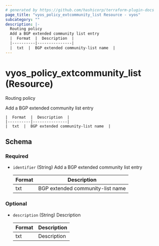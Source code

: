 ```yaml
---
# generated by https://github.com/hashicorp/terraform-plugin-docs
page_title: "vyos_policy_extcommunity_list Resource - vyos"
subcategory: ""
description: |-
  Routing policy
  Add a BGP extended community list entry
  |  Format  |  Description  |
  |----------|---------------|
  |  txt  |  BGP extended community-list name  |
---
```


# vyos_policy_extcommunity_list (Resource)

Routing policy

Add a BGP extended community list entry

    |  Format  |  Description  |
    |----------|---------------|
    |  txt  |  BGP extended community-list name  |



<!-- schema generated by tfplugindocs -->
## Schema

### Required

- `identifier` (String) Add a BGP extended community list entry

    |  Format  |  Description  |
    |----------|---------------|
    |  txt  |  BGP extended community-list name  |

### Optional

- `description` (String) Description

    |  Format  |  Description  |
    |----------|---------------|
    |  txt  |  Description  |
